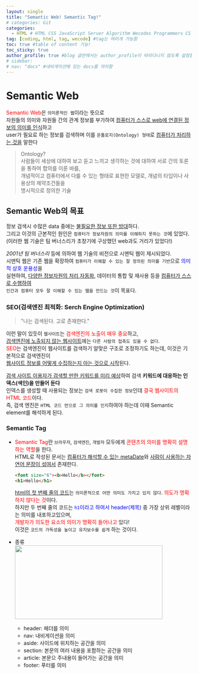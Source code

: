 ```yaml
---
layout: single
title: "Semantic Web! Semantic Tag!"
# categories: Git
categories:
  - HTML # HTML CSS JavaScript Server Algorithm Wecodes Programmers CS Github Blog
tag: [coding, html, tag, wecode] #tag는 여러개 가능함
toc: true #table of content 기능!
toc_sticky: true
author_profile: true #blog 글안에서는 author_profile이 따라다니지 않도록 설정함
# sidebar:
# nav: "docs" #네비게이션에 있는 docs를 의미함
---
```


# Semantic Web

<span style="color:red">Semantic Web</span>은 `의미론적인 웹`이라는 뜻으로  
자원들의 의미와 자원들 간의 관계 정보를 부가하여 <u>컴퓨터가 스스로 web에 연결된 정보의 의미를 인식</u>하고  
user가 필요로 하는 정보를 검색하며 이를 `온톨로지(Ontology) 형태`로 <u>컴퓨터가 처리하는 것을</u> 말한다

> Ontology?  
> 사람들이 세상에 대하여 보고 듣고 느끼고 생각하는 것에 대하여 서로 간의 토론을 통하여 합의를 이룬 바를,  
> 개념적이고 컴퓨터에서 다룰 수 있는 형태로 표현한 모델로, 개념의 타입이나 사용상의 제약조건들을  
> 명시적으로 정의한 기술

## Semantic Web의 목표

정보 검색시 수많은 data 중에는 <u>불필요한 정보 또한 방대</u>하다.  
그리고 이것의 근본적인 원인은 `컴퓨터가 정보자원의 의미를 이해하지 못하는 것`에 있었다.  
(이러한 웹 기술은 팀 버너스리가 초창기에 구상했던 web과도 거리가 있었다!)

_2001년 팀 버너스리_ 등에 의하여 웹 기술의 비전으로 시맨틱 웹이 제시되었다.  
시맨틱 웹은 기존 웹을 확장하여 `컴퓨터가 이해할 수 있는 잘 정의된 의미를 기반`으로 <span style="color:blue">의미적 상호 운용성</span>을  
실현하여, <u>다양한 정보자원의 처리 자동화</u>, 데이터의 통합 및 재사용 등을 <u>컴퓨터가 스스로 수행하여</u>  
`인간과 컴퓨터 모두 잘 이해할 수 있는 웹을 만드는 것`이 목표다.

### SEO(검색엔진 최적화: Serch Engine Optimization)

> "나는 검색된다. 고로 존재한다."

이런 말이 있듯이 `웹사이트`는 <span style="color:red">검색엔진의 노출이 매우 중요</span>하고,  
<u>검색엔진에 노출되지 않는 웹사이트</u>에는 `다른 사람의 접촉도 있을 수 없다`.  
<span style="color:red">SEO</span>는 검색엔진이 웹사이트를 검색하기 알맞은 구조로 조정하기도 하는데, 이것은 기본적으로 검색엔진이  
<u>웹사이트 정보를 어떻게 수집하는지 아는 것으로 시작</u>된다.

<u>검색 사이트 이용자가 검색할 만한 키워드를 미리 예상</u>하여 검색 **키워드에 대응하는 인덱스(색인)을 만들어 둔다**  
인덱스를 생성할 때 사용되는 정보는 `검색 로봇이 수집한 정보`인데 <span style="color:red">결국 웹사이트의 HTML 코드</span>이다.  
즉, 검색 엔진은 `HTML 코드 만으로 그 의미를 인지`하여야 하는데 이때 Semantic element를 해석하게 된다.

### Semantic Tag

- <span style="color:red">Semantic Tag</span>란 `브라우저`, `검색엔진`, `개발자` 모두에게 <span style="color:red">콘텐츠의 의미를 명확히 설명하는 역할</span>을 한다.  
  HTML로 작성된 문서는 <u>컴퓨터가 해석할 수 있는 metaDate</u>와 <u>사람이 사용하는 자연어 문장이 섞여서</u> 존재한다.

  ```html
  <font size="6"><b>Hello</b></font>
  <h1>Hello</h1>
  ```

  <u>html의 첫 번째 줄의 코드</u>는 `의미론적으로 어떤 의미도 가지고 있지 않다`. <span style="color:red">의도가 명확하지 않다는 것</span>이다.  
  하지만 두 번째 줄의 코드는 <span style="color:blue">`h1`이라고 하여서 header(제목)</span> 중 가장 상위 레벨이라는 의미를 내포하고있으며,  
  <span style="color:red">개발자가 의도한 요소의 의미가 명확히 들어나고</span> 있다!  
  이것은 `코드의 가독성을 높이고 유지보수를 쉽게` 하는 것이다.

- 종류  
  <img src="https://user-images.githubusercontent.com/87808288/152632924-0f6c8068-c540-4d83-88f6-c89b3f6a170d.png" width="400" height="200">
  - header: 헤더를 의미
  - nav: 내비게이션을 의미
  - aside: 사이드에 위치하는 공간을 의미
  - section: 본문의 여러 내용을 포함하는 공간을 의미
  - article: 본문으 주내용이 들어가는 공간을 의미
  - footer: 푸터를 의미

<!-- ### 2. Link 넣기

```

유형 1: (설명어를 입력) : [gunhee's coding blog](https://gunhee-jeong.github.io/)
유형 2: (URL 자동연결) : <https://gunhee-jeong.github.io/>
유형 3: (동일 파일 내 '문단으로 이동') : [1. Header로 이동](###-1-header)

```

유형 1: (설명어를 입력) : [gunhee's coding blog](https://gunhee-jeong.github.io/)
유형 2: (URL 자동연결) : <https://gunhee-jeong.github.io/>
유형 3: (동일 파일 내 '문단으로 이동') : [1. Header로 이동](#1-header)
유형 3의 방법

1. 특수문자를 제거
2. 스페이스는 -로 바꾸고
3. 대문자는 소문자로!
   그래서 ### 1. Header -> #1-header

## Link: [google][https://www.google.com/]

### 3. 수평선

```

---

```

---

### 4. 라인 바꾸기

```

스페이스바를 2번 눌러주면 다음칸으로
이동할 수 있어요!

```

---

스페이스바를 2번 눌러주면
다음칸으로 이동할 수 있어요!

### 5. list 만들기

```

1. 1번
2. 2번
3. 3번

- 순서없는 list
  - 순서없는 list
    - 순서없는 list

```

1. 1번
2. 2번
3. 3번

- 순서없는 list
  - 순서없는 list
    - 순서없는 list

---

### 6. font 관련

```

**진하게** -> 볼드
_기울여서_ -> 이탤릭체
~~취소선~~ -> 취소선

<ul>밑줄넣기</ul> -> 밑줄
<span style="color:red">빨간 글씨</span> -> 글자색
이것이 `인라인` 입니다 -> 인라인 코드
```

**진하게** -> 볼드
_기울여서_ -> 이탤릭체
~~취소선~~ -> 취소선
<u>밑줄넣기</u> -> 밑줄
<span style="color:red">빨간 글씨</span>
이것이 `인라인` 입니다 -> 인라인 코드

---

### 7. 인용구문

```
> coding
>
> > JavaScript
> >
> > > 내가 프짱!
```

> coding
>
> > JavaScript
> >
> > > 내가 프짱!

---

### 8. 이미지 삽입

```
유형1: ('사이즈를 조절' -> HTML 태그 사용) : <img src="https://gunhee-jeong.github.io/assets/images/blogLogo.png" width="300" height="200">
유형2: (이미지 삽입 후 -> 링크 걸기)
[![이미지](https://gunhee-jeong.github.io/assets/images/blogLogo/blogLogo.png)](https://gunhee-jeong.github.io/)
```

유형1: ('사이즈를 조절' -> HTML 태그 사용) : <img src="https://gunhee-jeong.github.io/assets/images/blogLogo.png" width="300" height="200">
유형2: (이미지 삽입 후 -> 링크 걸기)
[![이미지](https://gunhee-jeong.github.io/assets/images/blogLogo.png)](https://gunhee-jeong.github.io/)

### 9. 표 만들기

```
||국어|영어|
| :--- | ---: | :--: |
|건희 | 100점 | 100점
|철수 | 100점 | 100점
```

|      |  국어 | 영어  |
| :--- | ----: | :---: |
| 건희 | 100점 | 100점 |
| 철수 | 100점 | 100점 |

> - header를 넣고 싶은 경우 ---을 사용하고 :을 이용하여 정렬에 사용함!

### 10. 토글 만들기

```
<details>
<summary>여기를 누르세요</summary>
<div markdown="1">
숨겨진 내용
</div>
</details>
```

<details>
<summary>여기를 누르세요</summary>
<div markdown="1">
숨겨진 내용
</div>
</details> -->
